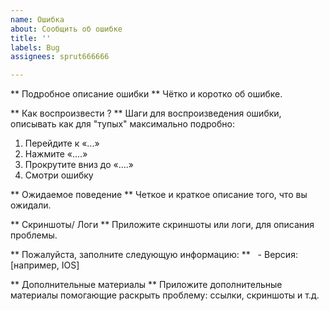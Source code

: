 ```yaml
---
name: Ошибка
about: Сообщить об ошибке
title: ''
labels: Bug
assignees: sprut666666

---
```


** Подробное описание ошибки **
Чётко и коротко об ошибке.

** Как воспроизвести ? **
Шаги для воспроизведения ошибки, описывать как для "тупых" максимально подробно:
1. Перейдите к «...»
2. Нажмите «....»
3. Прокрутите вниз до «....»
4. Смотри ошибку

** Ожидаемое поведение **
Четкое и краткое описание того, что вы ожидали.

** Скриншоты/ Логи **
Приложите скриншоты или логи, для описания проблемы.

** Пожалуйста, заполните следующую информацию: **
  - Версия: [например, IOS]

** Дополнительные материалы **
Приложите дополнительные материалы помогающие раскрыть проблему: ссылки, скриншоты и т.д.
